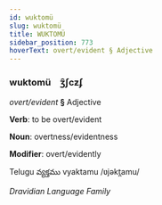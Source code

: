 ```yaml
---
id: wuktomü
slug: wuktomü
title: WUKTOMÜ
sidebar_position: 773
hoverText: overt/evident § Adjective
---
```


### wuktomü&emsp;<span kind="abugida">ʒ̑ʃcƶʄ</span>

*overt/evident* **§** Adjective

**Verb**: to be overt/evident

**Noun**: overtness/evidentness

**Modifier**: overt/evidently

Telugu వ్యక్తము vyaktamu /ʋjəkt̪amu/

*Dravidian Language Family*